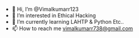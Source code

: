 - 👋 Hi, I’m @Vimalkumarr123
- 👀 I’m interested in Ethical Hacking
- 🌱 I’m currently learning LAHTP & Python Etc..
- 📫 How to reach me vimalkumarr738@gmail.com

<!---
Vimalkumarr123/Vimalkumarr123 is a ✨ special ✨ repository because its `README.md` (this file) appears on your GitHub profile.
You can click the Preview link to take a look at your changes.
--->
